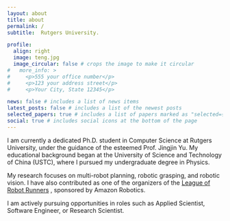 ```yaml
---
layout: about
title: about
permalink: /
subtitle:  Rutgers University.

profile:
  align: right
  image: teng.jpg
  image_circular: false # crops the image to make it circular
#   more_info: >
#     <p>555 your office number</p>
#     <p>123 your address street</p>
#     <p>Your City, State 12345</p>

news: false # includes a list of news items
latest_posts: false # includes a list of the newest posts
selected_papers: true # includes a list of papers marked as "selected={true}"
social: true # includes social icons at the bottom of the page
---
```


I am currently a dedicated Ph.D. student in Computer Science at Rutgers University, under the guidance of the esteemed Prof. Jingjin Yu. My educational background began at the University of Science and Technology of China (USTC), where I pursued my undergraduate degree in Physics.

My research focuses on multi-robot planning, robotic grasping, and robotic vision. I have also contributed as one of the organizers of the [League of Robot Runners](https://www.leagueofrobotrunners.org/) , sponsored by Amazon Robotics.



I am actively pursuing opportunities in roles such as Applied Scientist, Software Engineer, or Research Scientist.


<script src="./live2dw_miku/lib/L2Dwidget.min.js?0c58a1486de42ac6cc1c59c7d98ae887"></script>
<script>
L2Dwidget.init({
  "pluginRootPath": "./live2dw_miku/",
  "pluginJsPath": "lib/",
  "pluginModelPath": "assets/",
  "tagMode": false,
  "debug": false,
  "model": {
    "jsonPath": "./live2dw_miku/assets/miku.model.json"
  },
  "display": {
    "position": "right",
    "width": 150,
    "height": 300
  },
  "mobile": {
    "show": true
  },
  "log": false
});
</script>
